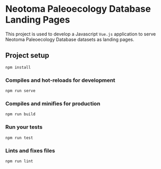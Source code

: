 # Neotoma Paleoecology Database Landing Pages

This project is used to develop a Javascript `Vue.js` application to serve Neotoma Paleoecology Database datasets as landing pages.

## Project setup
```
npm install
```

### Compiles and hot-reloads for development
```
npm run serve
```

### Compiles and minifies for production
```
npm run build
```

### Run your tests
```
npm run test
```

### Lints and fixes files
```
npm run lint
```

